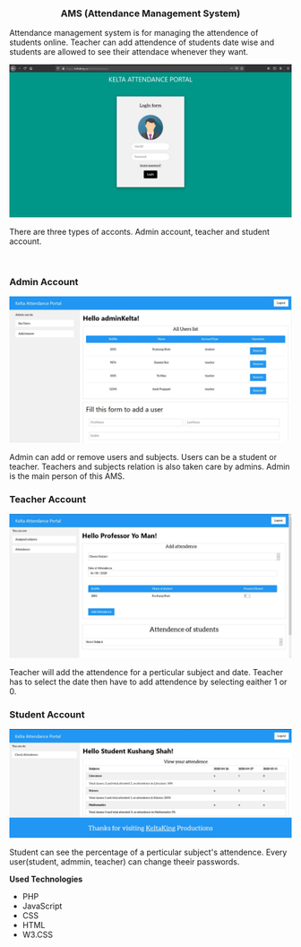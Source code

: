 <h3 align="center">AMS (Attendance Management System)</h3>
<p>
Attendance management system is for managing the attendence of students online. Teacher can add attendence of students date wise and 
students are allowed to see their attendace whenever they want.
</p>
<a href="https://keltaking.co/KeltaAttendance/"><img src="https://github.com/Kelta-King/AMS/blob/master/img/Capture.JPG"></a>
<p>
There are three types of acconts. Admin account, teacher and student account.
</p>
<br>
<h3><b>Admin Account</b></h3>
<img src="https://github.com/Kelta-King/AMS/blob/master/img/Admin.JPG">
<p>
Admin can add or remove users and subjects. Users can be a student or teacher. Teachers and subjects relation is also taken care by admins. Admin is the main person of this AMS.
</p>
<h3><b>Teacher Account</b></h3>
<img src="https://github.com/Kelta-King/AMS/blob/master/img/teacher.JPG">
<p>
Teacher will add the attendence for a perticular subject and date. Teacher has to select the date then have to add attendence by selecting eaither 1 or 0. 
</p>
<h3><b>Student Account</b></h3>
<img src="https://github.com/Kelta-King/AMS/blob/master/img/Student.JPG">
<p>
Student can see the percentage of a perticular subject's attendence. Every user(student, admmin, teacher) can change theeir passwords.
</p>
<b>Used Technologies</b>
<ul>
<li color="orange">PHP</li>
<li style="color:">JavaScript</li>
<li style="color:">CSS</li>
<li style="color:">HTML</li>
<li>W3.CSS</li>
</ul>
